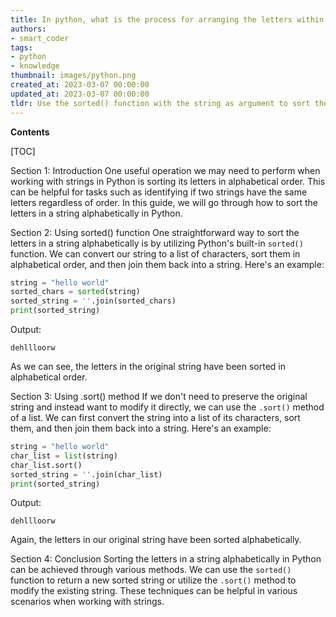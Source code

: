 ```yaml
---
title: In python, what is the process for arranging the letters within a string in alphabetical order?
authors:
- smart_coder
tags:
- python
- knowledge
thumbnail: images/python.png
created_at: 2023-03-07 00:00:00
updated_at: 2023-03-07 00:00:00
tldr: Use the sorted() function with the string as argument to sort the letters alphabetically.
---
```


**Contents**

[TOC]

Section 1: Introduction
One useful operation we may need to perform when working with strings in Python is sorting its letters in alphabetical order. This can be helpful for tasks such as identifying if two strings have the same letters regardless of order. In this guide, we will go through how to sort the letters in a string alphabetically in Python.

Section 2: Using sorted() function
One straightforward way to sort the letters in a string alphabetically is by utilizing Python's built-in `sorted()` function. We can convert our string to a list of characters, sort them in alphabetical order, and then join them back into a string. Here's an example:

```python
string = "hello world"
sorted_chars = sorted(string)
sorted_string = ''.join(sorted_chars)
print(sorted_string)
```

Output: 

```
dehllloorw
```

As we can see, the letters in the original string have been sorted in alphabetical order.

Section 3: Using .sort() method
If we don't need to preserve the original string and instead want to modify it directly, we can use the `.sort()` method of a list. We can first convert the string into a list of its characters, sort them, and then join them back into a string. Here's an example:

```python
string = "hello world"
char_list = list(string)
char_list.sort()
sorted_string = ''.join(char_list)
print(sorted_string)
```

Output:

```
dehllloorw
```

Again, the letters in our original string have been sorted alphabetically.

Section 4: Conclusion
Sorting the letters in a string alphabetically in Python can be achieved through various methods. We can use the `sorted()` function to return a new sorted string or utilize the `.sort()` method to modify the existing string. These techniques can be helpful in various scenarios when working with strings.
